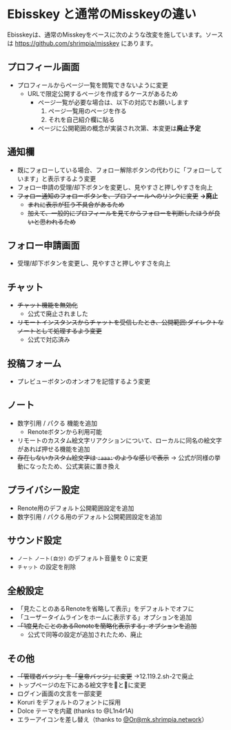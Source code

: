 # Ebisskey と通常のMisskeyの違い

Ebisskeyは、通常のMisskeyをベースに次のような改変を施しています。ソースは https://github.com/shrimpia/misskey にあります。

## プロフィール画面

* プロフィールからページ一覧を閲覧できないように変更
  * URLで限定公開するページを作成するケースがあるため
	* ページ一覧が必要な場合は、以下の対応でお願いします
	  1. ページ一覧用のページを作る
		2. それを自己紹介欄に貼る
	* ページに公開範囲の概念が実装され次第、本変更は**廃止予定**

## 通知欄

* 既にフォローしている場合、フォロー解除ボタンの代わりに「フォローしています」と表示するよう変更
* フォロー申請の受理/却下ボタンを変更し、見やすさと押しやすさを向上
* ~~フォロー通知のフォローボタンを、プロフィールへのリンクに変更~~ **→廃止**
	* ~~まれに表示が狂う不具合があるため~~
	* ~~加えて、一般的にプロフィールを見てからフォローを判断したほうが良いと思われるため~~

## フォロー申請画面

* 受理/却下ボタンを変更し、見やすさと押しやすさを向上

## チャット

* ~~チャット機能を無効化~~
  * 公式で廃止されました
* ~~リモートインスタンスからチャットを受信したとき、公開範囲:ダイレクトなノートとして処理するよう変更~~
  * 公式で対応済み

## 投稿フォーム

* プレビューボタンのオンオフを記憶するよう変更

## ノート

* 数字引用 / パクる 機能を追加
  * Renoteボタンから利用可能
* リモートのカスタム絵文字リアクションについて、ローカルに同名の絵文字があれば押せる機能を追加
* ~~存在しないカスタム絵文字は `:aaa:` のような感じで表示~~ → 公式が同様の挙動になったため、公式実装に置き換え

## プライバシー設定

* Renote用のデフォルト公開範囲設定を追加
* 数字引用 / パクる用のデフォルト公開範囲設定を追加

## サウンド設定

* `ノート` `ノート(自分)` のデフォルト音量を 0 に変更
* `チャット` の設定を削除

## 全般設定

* 「見たことのあるRenoteを省略して表示」をデフォルトでオフに
* 「ユーザータイムラインをホームに表示する」オプションを追加
* ~~「1度見たことのあるRenoteを簡略化表示する」オプションを追加~~
  * 公式で同等の設定が追加されたため、廃止

## その他

* ~~「管理者バッジ」を「皇帝バッジ」に変更~~ →12.119.2.sh-2で廃止
* トップページの左下にある絵文字を🦐と🍤に変更
* ログイン画面の文言を一部変更
* Koruri をデフォルトのフォントに採用
* Dolce テーマを内蔵 (thanks to @L1n4r1A)
* エラーアイコンを差し替え（thanks to [@Or@mk.shrimpia.network](https://mk.shrimpia.network/@Or)）
